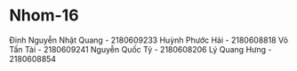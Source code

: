 # Nhom-16
Đinh Nguyễn Nhật Quang - 2180609233
Huỳnh Phước Hải - 2180608818
Võ Tấn Tài - 2180609241
Nguyễn Quốc Tỷ - 2180608206
Lý Quang Hưng - 2180608854

